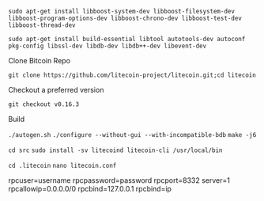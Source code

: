 
```sudo apt-get install libboost-system-dev libboost-filesystem-dev libboost-program-options-dev libboost-chrono-dev libboost-test-dev libboost-thread-dev```

```sudo apt-get install build-essential libtool autotools-dev autoconf pkg-config libssl-dev libdb-dev libdb++-dev libevent-dev```


Clone Bitcoin Repo

```git clone https://github.com/litecoin-project/litecoin.git;cd litecoin```

Checkout a preferred version

```git checkout v0.16.3```

Build 

```./autogen.sh```
```./configure --without-gui --with-incompatible-bdb```
```make -j6```


```cd src```
```sudo install -sv litecoind litecoin-cli /usr/local/bin```



```cd .litecoin```
```nano litecoin.conf```

rpcuser=username
rpcpassword=password
rpcport=8332
server=1
rpcallowip=0.0.0.0/0
rpcbind=127.0.0.1
rpcbind=ip

